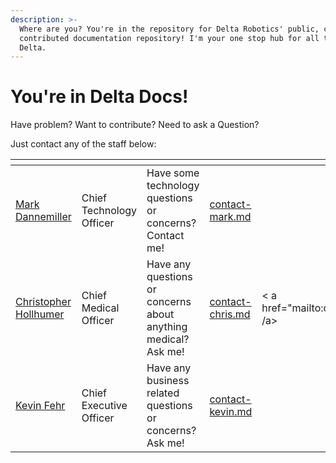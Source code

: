 ```yaml
---
description: >-
  Where are you? You're in the repository for Delta Robotics' public, community
  contributed documentation repository! I'm your one stop hub for all things
  Delta.
---
```


# You're in Delta Docs!

Have problem? Want to contribute? Need to ask a Question?&#x20;

Just contact any of the staff below:



<table data-view="cards" data-full-width="true"><thead><tr><th data-type="users" data-multiple></th><th></th><th></th><th data-type="content-ref"></th><th></th><th data-type="content-ref"></th></tr></thead><tbody><tr><td><a href="https://app.gitbook.com/u/FsL1HZ5nhMgejrxyKBdVtrRTpLf1">Mark Dannemiller</a></td><td>Chief Technology Officer</td><td>Have some technology questions or concerns? Contact me!</td><td><a href="i-am-contact-stuff/contact-mark.md">contact-mark.md</a></td><td></td><td></td></tr><tr><td><a href="https://app.gitbook.com/u/BcRjloczP5fOedrZPImbfPGRCX13">Christopher Hollhumer</a></td><td>Chief Medical Officer</td><td>Have any questions or concerns about anything medical? Ask me!</td><td><a href="i-am-contact-stuff/contact-chris.md">contact-chris.md</a></td><td>&#x3C; a href="mailto:chris@deltaroboticsinc.com">Chris&#x3C; /a></td><td></td></tr><tr><td><a href="https://app.gitbook.com/u/1iwaI01y9rWF0Pu0rzInkGUu9rz2">Kevin Fehr</a></td><td>Chief Executive Officer</td><td>Have any business related questions or concerns? Ask me!</td><td><a href="i-am-contact-stuff/contact-kevin.md">contact-kevin.md</a></td><td></td><td></td></tr></tbody></table>




